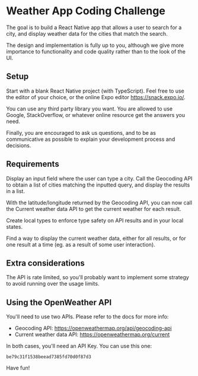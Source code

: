# Weather App Coding Challenge

The goal is to build a React Native app that allows a user to search for a city, and display weather data for the cities that match the search.

The design and implementation is fully up to you, although we give more importance to functionality and code quality rather than to the look of the UI.

## Setup

Start with a blank React Native project (with TypeScript). Feel free to use the editor of your choice, or the online Expo editor https://snack.expo.io/.

You can use any third party library you want. You are allowed to use Google, StackOverflow, or whatever online resource get the answers you need.

Finally, you are encouraged to ask us questions, and to be as communicative as possible to explain your development process and decisions.

## Requirements

Display an input field where the user can type a city. Call the Geocoding API to obtain a list of cities matching the inputted query, and display the results in a list.

With the latitude/longitude returned by the Geocoding API, you can now call the Current weather data API to get the current weather for each result.

Create local types to enforce type safety on API results and in your local states.

Find a way to display the current weather data, either for all results, or for one result at a time (eg. as a result of some user interaction).

## Extra considerations

The API is rate limited, so you'll probably want to implement some strategy to avoid running over the usage limits.

## Using the OpenWeather API

You'll need to use two APIs. Please refer to the docs for more info:
- Geocoding API: https://openweathermap.org/api/geocoding-api
- Current weather data API: https://openweathermap.org/current

In both cases, you'll need an API Key. You can use this one:
```
be79c31f1538beead7385fd70d0f87d3
```

Have fun!
